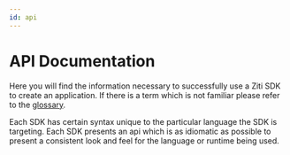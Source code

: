 ```yaml
---
id: api
---
```

# API Documentation

Here you will find the information necessary to successfully use a Ziti SDK to create an application. If there is a term
which is not familiar please refer to the [glossary](glossary/).

Each SDK has certain syntax unique to the particular language the SDK is targeting. Each SDK presents an api which is
as idiomatic as possible to present a consistent look and feel for the language or runtime being used.

